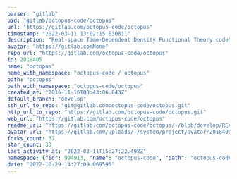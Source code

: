 ```yaml
---
parser: "gitlab"
uid: "gitlab/octopus-code/octopus"
url: "https://gitlab.com/octopus-code/octopus"
timestamp: "2022-03-11 13:02:15.630811"
description: "Real-space Time-Dependent Density Functional Theory code"
avatar: "https://gitlab.comNone"
repo_url: "https://gitlab.com/octopus-code/octopus"
id: 2018405
name: "octopus"
name_with_namespace: "octopus-code / octopus"
path: "octopus"
path_with_namespace: "octopus-code/octopus"
created_at: "2016-11-16T08:43:06.843Z"
default_branch: "develop"
ssh_url_to_repo: "git@gitlab.com:octopus-code/octopus.git"
http_url_to_repo: "https://gitlab.com/octopus-code/octopus.git"
web_url: "https://gitlab.com/octopus-code/octopus"
readme_url: "https://gitlab.com/octopus-code/octopus/-/blob/develop/README"
avatar_url: "https://gitlab.com/uploads/-/system/project/avatar/2018405/octopus.png"
forks_count: 37
star_count: 33
last_activity_at: "2022-03-11T15:27:22.498Z"
namespace: {"id": 994913, "name": "octopus-code", "path": "octopus-code", "kind": "group", "full_path": "octopus-code", "parent_id": null, "avatar_url": "/uploads/-/system/group/avatar/994913/octopus.png", "web_url": "https://gitlab.com/groups/octopus-code"}
date: "2022-10-29 14:27:09.069595"
---
```

